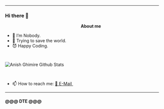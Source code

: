 ***********************************
### Hi there 👋

&nbsp;&nbsp;&nbsp;&nbsp;&nbsp;&nbsp;&nbsp;&nbsp;&nbsp;&nbsp;&nbsp;&nbsp;&nbsp;&nbsp;&nbsp;&nbsp;&nbsp;&nbsp;&nbsp;&nbsp;&nbsp;&nbsp;&nbsp;&nbsp;&nbsp;&nbsp;&nbsp;&nbsp;&nbsp;&nbsp;&nbsp;&nbsp;&nbsp;&nbsp;&nbsp;&nbsp;&nbsp;&nbsp;&nbsp;&nbsp;&nbsp;&nbsp;&nbsp;&nbsp;&nbsp;&nbsp;&nbsp;&nbsp;&nbsp;&nbsp;&nbsp;&nbsp;&nbsp;&nbsp;&nbsp;&nbsp;&nbsp;&nbsp;&nbsp;&nbsp;&nbsp;&nbsp;&nbsp;<b>About me</b> <br>
- 👹 I’m Nobody.
- 👺 Trying to save the world.
- 😈 Happy Coding.

<br />


![Anish Ghimire Github Stats](https://github-readme-stats.vercel.app/api?username=PriateXYF&show_icons=true&title_color=660000&icon_color=660000&text_color=800000&bg_color=F0DFAF)

<br /> 

- 📫 How to reach me: <a href = "mailto:dev@virts.app">📧 E-Mail </a>&nbsp;&nbsp;
*************

#### @@@ DTE @@@
